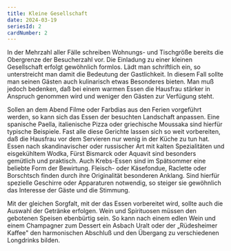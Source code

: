 ```yaml
---
title: Kleine Gesellschaft
date: 2024-03-19
seriesId: 2
cardNumber: 2
---
```


In der Mehrzahl aller Fälle schreiben Wohnungs- und Tischgröße bereits die Obergrenze der Besucherzahl vor.
Die Einladung zu einer kleinen Gesellschaft erfolgt gewöhnlich formlos. Lädt man schriftlich ein, so unterstreicht man damit die Bedeutung der Gastlichkeit. In diesem Fall sollte man seinen Gästen auch kulinarisch etwas Besonderes bieten. Man muß jedoch bedenken, daß bei einem warmen Essen die Hausfrau stärker in Anspruch genommen wird und weniger den Gästen zur Verfügung steht.

Sollen an dem Abend Filme oder Farbdias aus den Ferien vorgeführt werden, so kann sich das Essen der besuchten Landschaft anpassen.
Eine spanische Paella, italienische Pizza oder griechische Moussaka sind hierfür typische Beispiele. Fast alle diese Gerichte lassen sich so weit vorbereiten, daß die Hausfrau vor dem Servieren nur wenig in der Küche zu tun hat. Essen nach skandinavischer oder russischer Art mit kalten Spezialitäten und eisgekühltem Wodka, Fürst Bismarck oder Aquavit sind besonders gemütlich und praktisch. Auch Krebs-Essen sind im Spätsommer eine beliebte Form der Bewirtung. Fleisch- oder Käsefondue, Raclette oder Borschtsch finden durch ihre Originalität besonderen Anklang. Sind hierfür spezielle Geschirre oder Apparaturen notwendig, so steiger sie gewöhnlich das Interesse der Gäste und die Stimmung.

Mit der gleichen Sorgfalt, mit der das Essen vorbereitet wird, sollte auch die Auswahl der Getränke erfolgen. Wein und Spirituosen müssen den gebotenen Speisen ebenbürtig sein. So kann nach einem edlen Wein und einem Champagner zum Dessert ein Asbach Uralt oder der „Rüdesheimer Kaffee" den harmonischen Abschluß und den Übergang zu verschiedenen Longdrinks bilden.
